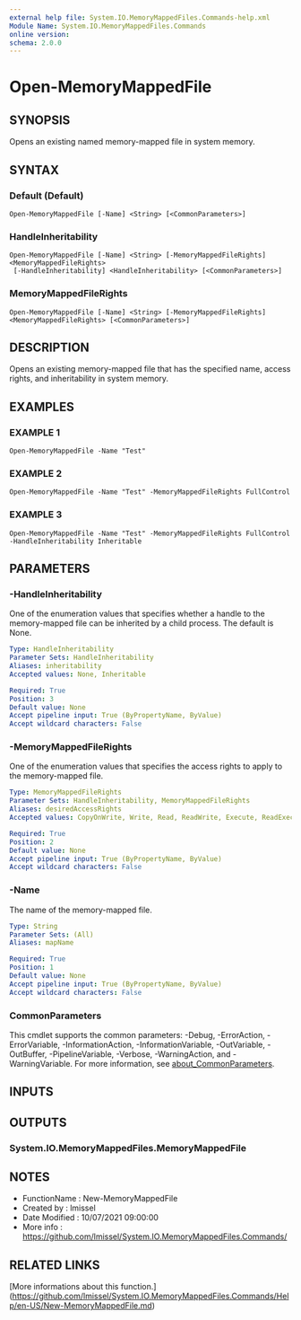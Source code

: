 ```yaml
---
external help file: System.IO.MemoryMappedFiles.Commands-help.xml
Module Name: System.IO.MemoryMappedFiles.Commands
online version:
schema: 2.0.0
---
```


# Open-MemoryMappedFile

## SYNOPSIS
Opens an existing named memory-mapped file in system memory.

## SYNTAX

### Default (Default)
```
Open-MemoryMappedFile [-Name] <String> [<CommonParameters>]
```

### HandleInheritability
```
Open-MemoryMappedFile [-Name] <String> [-MemoryMappedFileRights] <MemoryMappedFileRights>
 [-HandleInheritability] <HandleInheritability> [<CommonParameters>]
```

### MemoryMappedFileRights
```
Open-MemoryMappedFile [-Name] <String> [-MemoryMappedFileRights] <MemoryMappedFileRights> [<CommonParameters>]
```

## DESCRIPTION
Opens an existing memory-mapped file that has the specified name, access rights, and inheritability in system memory.

## EXAMPLES

### EXAMPLE 1
```
Open-MemoryMappedFile -Name "Test"
```

### EXAMPLE 2
```
Open-MemoryMappedFile -Name "Test" -MemoryMappedFileRights FullControl
```

### EXAMPLE 3
```
Open-MemoryMappedFile -Name "Test" -MemoryMappedFileRights FullControl -HandleInheritability Inheritable
```

## PARAMETERS

### -HandleInheritability
One of the enumeration values that specifies whether a handle to the memory-mapped file can be inherited by a child process.
The default is None.

```yaml
Type: HandleInheritability
Parameter Sets: HandleInheritability
Aliases: inheritability
Accepted values: None, Inheritable

Required: True
Position: 3
Default value: None
Accept pipeline input: True (ByPropertyName, ByValue)
Accept wildcard characters: False
```

### -MemoryMappedFileRights
One of the enumeration values that specifies the access rights to apply to the memory-mapped file.

```yaml
Type: MemoryMappedFileRights
Parameter Sets: HandleInheritability, MemoryMappedFileRights
Aliases: desiredAccessRights
Accepted values: CopyOnWrite, Write, Read, ReadWrite, Execute, ReadExecute, ReadWriteExecute, Delete, ReadPermissions, ChangePermissions, TakeOwnership, FullControl, AccessSystemSecurity

Required: True
Position: 2
Default value: None
Accept pipeline input: True (ByPropertyName, ByValue)
Accept wildcard characters: False
```

### -Name
The name of the memory-mapped file.

```yaml
Type: String
Parameter Sets: (All)
Aliases: mapName

Required: True
Position: 1
Default value: None
Accept pipeline input: True (ByPropertyName, ByValue)
Accept wildcard characters: False
```

### CommonParameters
This cmdlet supports the common parameters: -Debug, -ErrorAction, -ErrorVariable, -InformationAction, -InformationVariable, -OutVariable, -OutBuffer, -PipelineVariable, -Verbose, -WarningAction, and -WarningVariable. For more information, see [about_CommonParameters](http://go.microsoft.com/fwlink/?LinkID=113216).

## INPUTS

## OUTPUTS

### System.IO.MemoryMappedFiles.MemoryMappedFile
## NOTES
- FunctionName : New-MemoryMappedFile
- Created by : lmissel
- Date Modified : 10/07/2021 09:00:00
- More info : https://github.com/lmissel/System.IO.MemoryMappedFiles.Commands/

## RELATED LINKS

[More informations about this function.]
(https://github.com/lmissel/System.IO.MemoryMappedFiles.Commands/Help/en-US/New-MemoryMappedFile.md)

